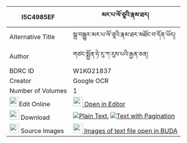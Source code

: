 |I5C4985EF|མར་པ་ལོ་ཙཱའི་རྣམ་ཐར། 
| --- | --- 
|Alternative Title |སྒྲ་བསྒྱུར་མར་པ་ལོ་ཙཱའི་རྣམ་ཐར་མཐོང་བ་དོན་ཡོད།
|Author| གཙང་སྨྱོན་ཧེ་རུ་ཀ་རུས་པའི་རྒྱན་ཅན།
|BDRC ID | W1KG21837
|Creator | Google OCR
|Number of Volumes| 1
|<img width="25" src="https://img.icons8.com/color/25/000000/edit-property.png">Edit Online| [<img width="25" src="https://avatars.githubusercontent.com/u/45091458?s=200&v=4"> Open in Editor](http://editor.openpecha.org/I5C4985EF)
|<img width="25" src="https://img.icons8.com/fluent/48/000000/download-2.png"/>  Download | [![](https://img.icons8.com/color/20/000000/txt.png)Plain Text](https://github.com/Openpecha/I5C4985EF/releases/download/v1/marpa_lo_tse_namtar_plain_I5C4985EF.zip), [![](https://img.icons8.com/color/20/000000/txt.png)Text with Pagination](https://github.com/Openpecha/I5C4985EF/releases/download/v1/marpa_lo_tse_namtar_pages_I5C4985EF.zip)
|<img width="25" src="https://img.icons8.com/plasticine/100/000000/pictures-folder.png"/>  Source Images | [<img width="25" src="https://library.bdrc.io/icons/BUDA-small.svg"> Images of text file open in BUDA](https://library.bdrc.io/show/bdr:W1KG21837)